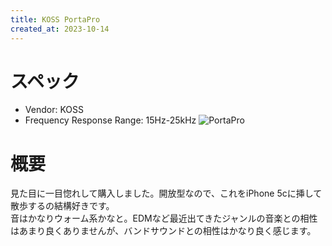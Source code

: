 ```yaml
---
title: KOSS PortaPro
created_at: 2023-10-14
---
```


# スペック
- Vendor: KOSS
- Frequency Response Range: 15Hz-25kHz
![PortaPro](https://i.imgur.com/D3OOhL7.jpg)

# 概要
見た目に一目惚れして購入しました。開放型なので、これをiPhone 5cに挿して散歩するの結構好きです。<br>音はかなりウォーム系かなと。EDMなど最近出てきたジャンルの音楽との相性はあまり良くありませんが、バンドサウンドとの相性はかなり良く感じます。